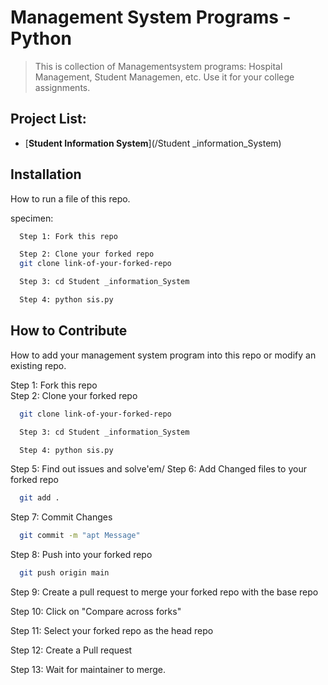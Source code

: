 
# Management System Programs - Python

> This is collection of Managementsystem programs: Hospital Management, Student Managemen, etc. Use it for your college assignments.

## Project List:
- [**Student Information System**](/Student _information_System)
## Installation

How to run a file of this repo.

specimen:
```bash
  Step 1: Fork this repo

  Step 2: Clone your forked repo
  git clone link-of-your-forked-repo

  Step 3: cd Student _information_System

  Step 4: python sis.py
```
    
## How to Contribute
How to add your management system program into this repo or modify an existing repo.


  Step 1: Fork this repo\
  Step 2: Clone your forked repo
```bash
  git clone link-of-your-forked-repo
```

```bash
  Step 3: cd Student _information_System

  Step 4: python sis.py
```

Step 5: Find out issues and solve'em/
Step 6: Add Changed files to your forked repo
```bash
  git add .
```

Step 7: Commit Changes
```bash
  git commit -m "apt Message"
```

Step 8: Push into your forked repo
```bash
  git push origin main
```

Step 9: Create a pull request to merge your forked repo with the base repo

Step 10: Click on "Compare across forks"

Step 11: Select your forked repo as the head repo

Step 12: Create a Pull request

Step 13: Wait for maintainer to merge.